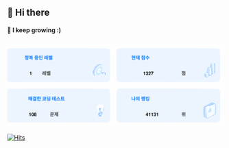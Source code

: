 ## 👋 Hi there

#### 🌱 I keep growing :)

![Programmers Badge](https://github.com/SeongGwangJu/Programmers_Badge_Generator/blob/main/result/result.svg)

[![Hits](https://hits.seeyoufarm.com/api/count/incr/badge.svg?url=https%3A%2F%2Fgithub.com%2FSeongGwangJu&count_bg=%233476F6&title_bg=%23555555&icon=github.svg&icon_color=%23000000&title=hits&edge_flat=false)](https://hits.seeyoufarm.com)
